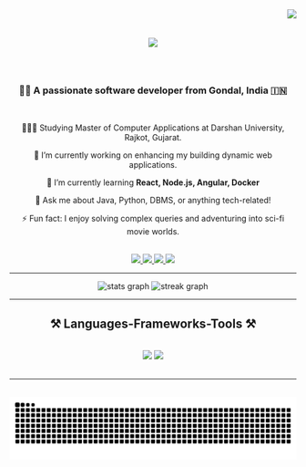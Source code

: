 <img align="right" src="https://visitor-badge.laobi.icu/badge?page_id=HarshGhirech.HarshGhorecha" />

<h1 align="center">
    <img src="https://readme-typing-svg.herokuapp.com/?font=Righteous&size=35&center=true&vCenter=true&width=500&height=70&duration=4000&lines=Hello+World!+👋;+I'm+Harsh+Ghorecha!;" />
</h1>

<br>

<h3 align="center">👨‍💻 A passionate software developer from Gondal, India 🇮🇳</h3>

<br>

<div align="center">
 
👨🏼‍🎓 Studying Master of Computer Applications at Darshan University, Rajkot, Gujarat.

🔭 I’m currently working on enhancing my building dynamic web applications.

🌱 I’m currently learning **React, Node.js, Angular, Docker**

💬 Ask me about Java, Python, DBMS, or anything tech-related!

⚡ Fun fact: I enjoy solving complex queries and adventuring into sci-fi movie worlds.

<br>
</div>

<div align="center"> 
  <a href="mailto:harshghorecha123@gmail.com">
    <img src="https://img.shields.io/badge/Gmail-333333?style=for-the-badge&logo=gmail&logoColor=red" />
  </a>
  <a href="https://www.linkedin.com/in/harsh-ghorecha-369a94339" target="_blank">
    <img src="https://img.shields.io/badge/LinkedIn-0077B5?style=for-the-badge&logo=linkedin&logoColor=white" />
  </a>
    <a href="https://www.linkedin.com/in/harsh-ghorecha-369a94339" target="_blank">
    <img src="![LeetCode](https://img.shields.io/badge/LeetCode-000000?logo=LeetCode&logoColor=white&style=for-the-badge)
 />
  </a>
  <a href="#" target="_blank">
     <img src="https://img.shields.io/badge/Portfolio-FF5722?style=for-the-badge&logo=todoist&logoColor=white" target="_blank" /> <!-- sqlite, safari, google-chrome are other good icon options -->
  </a>
</div>

<hr>



<div align="center">
  <img src="https://github-readme-stats.vercel.app/api?username=HarshGhorecha&hide_title=false&hide_rank=false&show_icons=true&include_all_commits=true&count_private=true&disable_animations=false&theme=dracula&locale=en&hide_border=false" height="150" alt="stats graph"  />
    
  <img src="https://streak-stats.demolab.com?user=HarshGhorecha&locale=en&mode=daily&theme=dracula&hide_border=false&border_radius=5" height="150" alt="streak graph"  />
  
  
</div>

<hr/>
<h2 align="center">⚒️ Languages-Frameworks-Tools ⚒️</h2>
<br/>

<div align="center">
    <img src="https://skillicons.dev/icons?i=html,css,javascript,bootstrap,tailwind,react,vscode,github,figma,git" />
    <img src="https://skillicons.dev/icons?i=ai,java,c,python,flutter,nodejs,python,kotlin,mongodb,express,php,nextjs,mysql" /><br>
</div>

<br/>
<hr/>

<br clear="both">

<img src="https://raw.githubusercontent.com/HarshGhorecha/HarshGhorecha/output/snake.svg" alt="Snake animation" />

###
